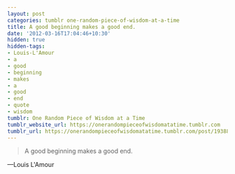 ```yaml
---
layout: post
categories: tumblr one-random-piece-of-wisdom-at-a-time
title: A good beginning makes a good end.
date: '2012-03-16T17:04:46+10:30'
hidden: true
hidden-tags:
- Louis-L'Amour
- a
- good
- beginning
- makes
- a
- good
- end
- quote
- wisdom
tumblr: One Random Piece of Wisdom at a Time
tumblr_website_url: https://onerandompieceofwisdomatatime.tumblr.com
tumblr_url: https://onerandompieceofwisdomatatime.tumblr.com/post/19388573737/a-good-beginning-makes-a-good-end
---
```

> A good beginning makes a good end.

—Louis L'Amour&nbsp;
